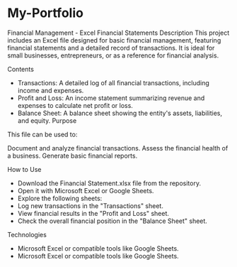 # My-Portfolio

Financial Management - Excel Financial Statements
Description
This project includes an Excel file designed for basic financial management, featuring financial statements and a detailed record of transactions. It is ideal for small businesses, entrepreneurs, or as a reference for financial analysis.

Contents
- Transactions: A detailed log of all financial transactions, including income and expenses.
- Profit and Loss: An income statement summarizing revenue and expenses to calculate net profit or loss.
- Balance Sheet: A balance sheet showing the entity's assets, liabilities, and equity.
Purpose

This file can be used to:

Document and analyze financial transactions.
Assess the financial health of a business.
Generate basic financial reports.

How to Use
- Download the Financial Statement.xlsx file from the repository.
- Open it with Microsoft Excel or Google Sheets.
- Explore the following sheets:
- Log new transactions in the "Transactions" sheet.
- View financial results in the "Profit and Loss" sheet.
- Check the overall financial position in the "Balance Sheet" sheet.

Technologies

- Microsoft Excel or compatible tools like Google Sheets.
- Microsoft Excel or compatible tools like Google Sheets.
